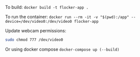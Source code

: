To build: `docker build -t flocker-app .`

To run the container: `docker run --rm -it -v "$(pwd):/app" --device=/dev/video0:/dev/video0 flocker-app`

Update webcam permissions:
```bash
sudo chmod 777 /dev/video0
```

Or using docker compose `docker-compose up (--build)`